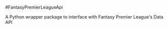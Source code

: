 #FantasyPremierLeagueApi

A Python wrapper package to interface with Fantasy Premier League's Data API
